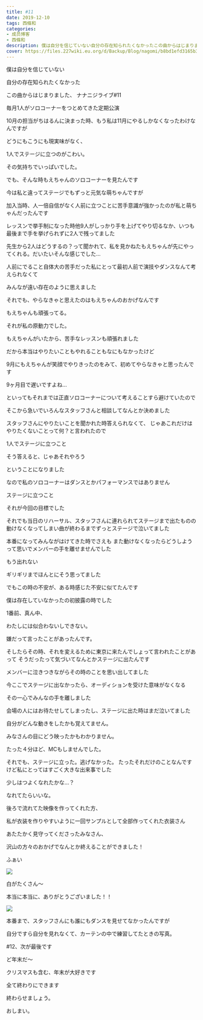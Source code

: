 ```yaml
---
title: #11
date: 2019-12-10
tags: 西條和
categories: 
- 成员博客
- 西條和
description: 僕は自分を信じていない自分の存在知られたくなかったこの曲からはじまりました、ナナニジライブ#11...
cover: https://files.227wiki.eu.org/d/Backup/Blog/nagomi/b8bd1efd3165b317d52394157e261.jpg 
---
```


















僕は自分を信じていない


自分の存在知られたくなかった























この曲からはじまりました、
ナナニジライブ#11










毎月1人がソロコーナーをつとめてきた定期公演








10月の担当がちはるんに決まった時、もう私は11月にやるしかなくなったわけなんですが















どうにもこうにも現実味がなく、


1人でステージに立つのがこわい。


その気持ちでいっぱいでした。












でも、そんな時もえちゃんのソロコーナーを見たんです












今は私と違ってステージでもずっと元気な萌ちゃんですが










加入当時、人一倍自信がなく人前に立つことに苦手意識が強かったのが私と萌ちゃんだったんです








レッスンで挙手制になった時他9人がしっかり手を上げてやり切るなか、いつも最後まで手を挙げられずに2人で残ってました







先生から2人はどうするの？って聞かれて、私を見かねたもえちゃんが先にやってくれる。だいたいそんな感じでした…











人前にでること自体大の苦手だった私にとって最初人前で演技やダンスなんて考えられなくて





みんなが遠い存在のように思えました










それでも、やらなきゃと思えたのはもえちゃんのおかげなんです








もえちゃんも頑張ってる。



それが私の原動力でした。









もえちゃんがいたから、苦手なレッスンも頑張れました



















だから本当はやりたいこともやれることもなにもなかったけど












9月にもえちゃんが笑顔でやりきったのをみて、初めてやらなきゃと思ったんです








9ヶ月目で遅いですよね…












といってもそれまでは正直ソロコーナーについて考えることすら避けていたので



そこから急いでいろんなスタッフさんと相談してなんとか決めました


















スタッフさんにやりたいことを聞かれた時答えられなくて、
じゃあこれだけはやりたくないことって何？と言われたので




1人でステージに立つこと





そう答えると、じゃあそれやろう



ということになりました












なので私のソロコーナーはダンスとかパフォーマンスではありません




ステージに立つこと






それが今回の目標でした














それでも当日のリハーサル、スタッフさんに連れられてステージまで出たものの動けなくなってしまい曲が終わるまでずっとステージで泣いてました











本番になってみんながはけてきた時でさえも
また動けなくなったらどうしようって思いでメンバーの手を離せませんでした












もう出れない











ギリギリまでほんとにそう思ってました











でもこの時の不安が、ある時感じた不安に似てたんです











僕は存在していなかったの初披露の時でした











1番前、真ん中、

わたしには似合わないしできない。





嫌だって言ったことがあったんです。











そしたらその時、それを変えるために東京に来たんでしょって言われたことがあって
そうだったって気づいてなんとかステージに出たんです












メンバーに泣きつきながらその時のことを思い出してました











今ここでステージに出なかったら、オーディションを受けた意味がなくなる











その一心でみんなの手を離しました











会場の人にはお待たせしてしまったし、ステージに出た時はまだ泣いてました











自分がどんな動きをしたかも覚えてません。

みなさんの目にどう映ったかもわかりません。












たった４分ほど、MCもしませんでした。








それでも、ステージに立った。逃げなかった。
たったそれだけのことなんですけど私にとってはすごく大きな出来事でした












少しはつよくなれたかな…？













なれてたらいいな。
















後ろで流れてた映像を作ってくれた方、

私が衣装を作りやすいように一回サンプルとして全部作ってくれた衣装さん



あたたかく見守ってくださったみなさん、





沢山の方々のおかげでなんとか終えることができました！










ふぁい


![](https://files.227wiki.eu.org/d/Backup/Blog/nagomi/b8bd1efd3165b317d52394157e261.jpg)







白がたくさん〜










本当に本当に、ありがとうございました！！












![](https://files.227wiki.eu.org/d/Backup/Blog/nagomi/b8bd1efd3165b317d52394157e261-01.jpg)








本番まで、スタッフさんにも誰にもダンスを見せてなかったんですが

自分ですら自分を見れなくて、カーテンの中で練習してたときの写真。




















#12、次が最後です







ど年末だ〜











クリスマスも含む、年末が大好きです











全て終わりにできます















終わらせましょう。
























おしまい。


